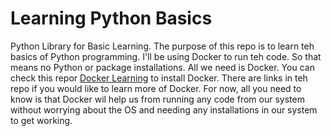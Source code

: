 # Learning Python Basics
Python Library for Basic Learning. The purpose of this repo is to learn teh basics of Python programming. I'll be using Docker to run teh code. So that means no Python or package installations. All we need is Docker. You can check this repor [Docker Learning](https://github.com/kashifumar/learning_docker) to install Docker. There are links in teh repo if you would like to learn more of Docker. For now, all you need to know is that Docker wil help us from running any code from our system without worrying about the OS and needing any installations in our system to get working.


